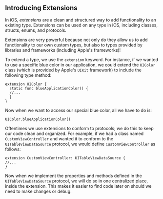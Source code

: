 ## Introducing Extensions

In iOS, *extensions* are a clean and structured way to add functionality to an existing type. Extensions can be used on any type in iOS, including classes, structs, enums, and protocols.

Extensions are very powerful because not only do they allow us to add functionality to our own custom types, but also to types provided by libraries and frameworks (including Apple's frameworks)!

To extend a type, we use the `extension` keyword. For instance, if we wanted to use a specific blue color in our application, we could extend the `UIColor` class (which is provided by Apple's `UIKit` framework) to include the following type method:

```
extension UIColor {
  static func blueApplicationColor() {
  //...
  }
}
```

Now when we want to access our special blue color, all we have to do is:

```
UIColor.blueApplicationColor()
```

Oftentimes we use extensions to conform to protocols; we do this to keep our code clean and organized. For example, if we had a class named `CustomViewController` and wanted it to conform to the `UITableViewDataSource` protocol, we would define `CustomViewController` as follows:  

```
extension CustomViewController: UITableViewDataSource {
//...
}
```

Now when we implement the properties and methods defined in the `UITableViewDataSource` protocol, we will do so in one centralized place, inside the extension. This makes it easier to find code later on should we need to make changes or debug.

